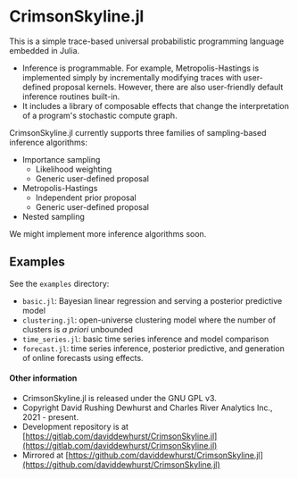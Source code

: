 # CrimsonSkyline.jl

This is a simple trace-based universal probabilistic programming language embedded in Julia. 

+ Inference is programmable. For example, Metropolis-Hastings is implemented simply by incrementally modifying
    traces with user-defined proposal kernels.
    However, there are also user-friendly default inference routines built-in. 
+ It includes a library of composable effects that change the interpretation of a program's stochastic compute graph.

CrimsonSkyline.jl currently supports three families of sampling-based inference algorithms:

+ Importance sampling
    + Likelihood weighting
    + Generic user-defined proposal
+ Metropolis-Hastings
    + Independent prior proposal
    + Generic user-defined proposal
+ Nested sampling

We might implement more inference algorithms soon.

## Examples

See the `examples` directory:

+ `basic.jl`: Bayesian linear regression and serving a posterior predictive model
+ `clustering.jl`: open-universe clustering model where the number of clusters is *a priori* unbounded
+ `time_series.jl`: basic time series inference and model comparison
+ `forecast.jl`: time series inference, posterior predictive, and generation of online forecasts using effects.

#### Other information
+ CrimsonSkyline.jl is released under the GNU GPL v3.
+ Copyright David Rushing Dewhurst and Charles River Analytics Inc., 2021 - present.
+ Development repository is at [https://gitlab.com/daviddewhurst/CrimsonSkyline.jl](https://gitlab.com/daviddewhurst/CrimsonSkyline.jl)
+ Mirrored at [https://github.com/daviddewhurst/CrimsonSkyline.jl](https://github.com/daviddewhurst/CrimsonSkyline.jl)